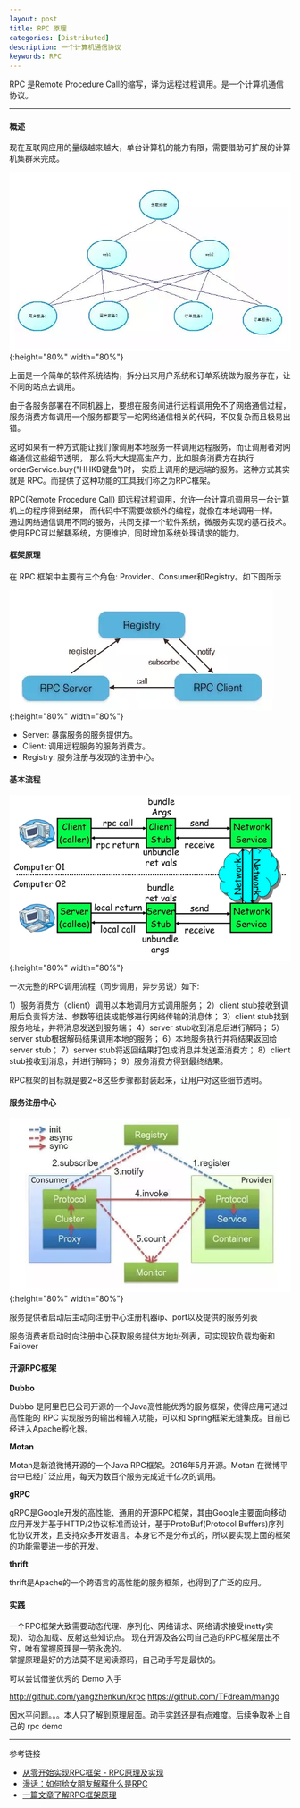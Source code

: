 ```yaml
---
layout: post
title: RPC 原理
categories: [Distributed]
description: 一个计算机通信协议
keywords: RPC
---
```


RPC 是Remote Procedure Call的缩写，译为远程过程调用。是一个计算机通信协议。

---

#### 概述

现在互联网应用的量级越来越大，单台计算机的能力有限，需要借助可扩展的计算机集群来完成。 

![](/images/blog/2019-06-12-1.png){:height="80%" width="80%"}

上面是一个简单的软件系统结构，拆分出来用户系统和订单系统做为服务存在，让不同的站点去调用。

由于各服务部署在不同机器上，要想在服务间进行远程调用免不了网络通信过程，
服务消费方每调用一个服务都要写一坨网络通信相关的代码，不仅复杂而且极易出错。

这时如果有一种方式能让我们像调用本地服务一样调用远程服务，而让调用者对网络通信这些细节透明，
那么将大大提高生产力，比如服务消费方在执行orderService.buy("HHKB键盘")时，
实质上调用的是远端的服务。这种方式其实就是 RPC。而提供了这种功能的工具我们称之为RPC框架。

RPC(Remote Procedure Call) 即远程过程调用，允许一台计算机调用另一台计算机上的程序得到结果，
而代码中不需要做额外的编程，就像在本地调用一样。   
通过网络通信调用不同的服务，共同支撑一个软件系统，微服务实现的基石技术。
使用RPC可以解耦系统，方便维护，同时增加系统处理请求的能力。

#### 框架原理

在 RPC 框架中主要有三个角色: Provider、Consumer和Registry。如下图所示

![](/images/blog/2019-06-12-2.png){:height="80%" width="80%"}

* Server: 暴露服务的服务提供方。
* Client: 调用远程服务的服务消费方。
* Registry: 服务注册与发现的注册中心。

#### 基本流程

![](/images/blog/2019-06-12-3.png){:height="80%" width="80%"}

一次完整的RPC调用流程（同步调用，异步另说）如下:

1）服务消费方（client）调用以本地调用方式调用服务；
2）client stub接收到调用后负责将方法、参数等组装成能够进行网络传输的消息体；
3）client stub找到服务地址，并将消息发送到服务端；
4）server stub收到消息后进行解码；
5）server stub根据解码结果调用本地的服务；
6）本地服务执行并将结果返回给server stub；
7）server stub将返回结果打包成消息并发送至消费方；
8）client stub接收到消息，并进行解码；
9）服务消费方得到最终结果。

RPC框架的目标就是要2~8这些步骤都封装起来，让用户对这些细节透明。

#### 服务注册中心

![](/images/blog/2019-06-12-4.png){:height="80%" width="80%"}

服务提供者启动后主动向注册中心注册机器ip、port以及提供的服务列表

服务消费者启动时向注册中心获取服务提供方地址列表，可实现软负载均衡和 Failover

#### 开源RPC框架
**Dubbo**

Dubbo 是阿里巴巴公司开源的一个Java高性能优秀的服务框架，使得应用可通过高性能的 RPC 实现服务的输出和输入功能，可以和 Spring框架无缝集成。目前已经进入Apache孵化器。

**Motan**

Motan是新浪微博开源的一个Java RPC框架。2016年5月开源。Motan 在微博平台中已经广泛应用，每天为数百个服务完成近千亿次的调用。

**gRPC**

gRPC是Google开发的高性能、通用的开源RPC框架，其由Google主要面向移动应用开发并基于HTTP/2协议标准而设计，基于ProtoBuf(Protocol Buffers)序列化协议开发，且支持众多开发语言。本身它不是分布式的，所以要实现上面的框架的功能需要进一步的开发。

**thrift**

thrift是Apache的一个跨语言的高性能的服务框架，也得到了广泛的应用。

#### 实践

一个RPC框架大致需要动态代理、序列化、网络请求、网络请求接受(netty实现)、动态加载、反射这些知识点。
现在开源及各公司自己造的RPC框架层出不穷，唯有掌握原理是一劳永逸的。  
掌握原理最好的方法莫不是阅读源码，自己动手写是最快的。

可以尝试借鉴优秀的 Demo 入手

http://github.com/yangzhenkun/krpc
https://github.com/TFdream/mango

因水平问题。。。本人只了解到原理层面。动手实践还是有点难度。后续争取补上自己的 rpc demo

---
参考链接
* [从零开始实现RPC框架 - RPC原理及实现](https://www.jianshu.com/p/dbfac2b876b1)
* [漫话：如何给女朋友解释什么是RPC][1]
* [一篇文章了解RPC框架原理][2]

[1]: https://mp.weixin.qq.com/s/JkXrPcuKtE2qYgmDcH2uww
[2]: https://mp.weixin.qq.com/s/W0NBWCKOd96VJfNQbGLmcw